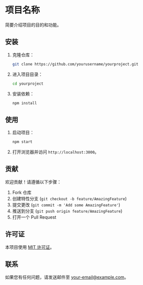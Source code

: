 # 项目名称

简要介绍项目的目的和功能。

## 安装

1. 克隆仓库：
   ```bash
   git clone https://github.com/yourusername/yourproject.git
   ```
2. 进入项目目录：
   ```bash
   cd yourproject
   ```
3. 安装依赖：
   ```bash
   npm install
   ```

## 使用

1. 启动项目：
   ```bash
   npm start
   ```
2. 打开浏览器并访问 `http://localhost:3000`。

## 贡献

欢迎贡献！请遵循以下步骤：

1. Fork 仓库
2. 创建特性分支 (`git checkout -b feature/AmazingFeature`)
3. 提交更改 (`git commit -m 'Add some AmazingFeature'`)
4. 推送到分支 (`git push origin feature/AmazingFeature`)
5. 打开一个 Pull Request

## 许可证

本项目使用 [MIT 许可证](LICENSE)。

## 联系

如果您有任何问题，请发送邮件至 [your-email@example.com](mailto:your-email@example.com)。
